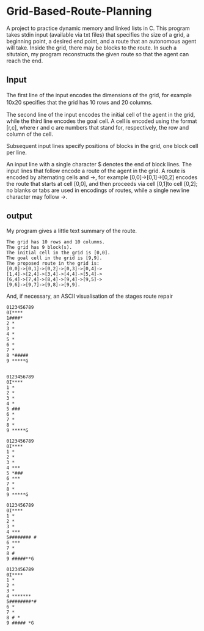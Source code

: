 # Grid-Based-Route-Planning
A project to practice dynamic memory and linked lists in C. This program takes stdin input (available via txt files) that specifies the size of a grid, a beginning point, a desired end point, and a route that an autonomous agent will take. Inside the grid, there may be blocks to the route. In such a situtaion, my program reconstructs the given route so that the agent can reach the end.

## Input
The ﬁrst line of the input encodes the dimensions of the grid, for
example 10x20 speciﬁes that the grid has 10 rows and 20 columns. 

The second line of the input encodes the initial cell of the agent in the grid, while the third line encodes the goal cell. A cell is encoded using the format [r,c], where r and c are numbers that stand for, respectively, the row and column of the cell. 

Subsequent input lines specify positions of blocks in the grid, one block cell per line. 

An input line with a single character $ denotes the end of block lines. The input lines that follow encode a route of the agent in the grid. A route is encoded by alternating cells and ->, for example [0,0]->[0,1]->[0,2] encodes the route that starts at cell [0,0], and then proceeds via cell [0,1]to cell [0,2]; no blanks or tabs are used in encodings of routes, while a single newline character may follow ->.

## output
My program gives a little text summary of the route.
```
The grid has 10 rows and 10 columns.
The grid has 9 block(s).
The initial cell in the grid is [0,0].
The goal cell in the grid is [9,9].
The proposed route in the grid is:
[0,0]->[0,1]->[0,2]->[0,3]->[0,4]->
[1,4]->[2,4]->[3,4]->[4,4]->[5,4]->
[6,4]->[7,4]->[8,4]->[9,4]->[9,5]->
[9,6]->[9,7]->[9,8]->[9,9].
```

And, if necessary, an ASCII visualisation of the stages route repair

```
0123456789
0I****
1####*
2 *
3 *
4 *
5 *
6 *
7 *
8 *#####
9 *****G


0123456789
0I****
1 *
2 *
3 *
4 *
5 ###
6 *
7 *
8 *
9 *****G

0123456789
0I****
1 *
2 *
3 *
4 ***
5 *###
6 ***
7 *
8 *
9 *****G

0123456789
0I****
1 *
2 *
3 *
4 ***
5######## #
6 ***
7 *
8 #
9 #####**G

0123456789
0I****
1 *
2 *
3 *
4 *******
5########*#
6 *
7 *
8 # *
9 ##### *G
```
